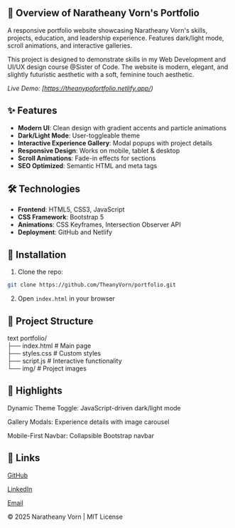 ## 🚀 Overview of Naratheany Vorn's Portfolio  

A responsive portfolio website showcasing Naratheany Vorn's skills, projects, education, and leadership experience. Features dark/light mode, scroll animations, and interactive galleries. 

This project is designed to demonstrate skills in my Web Development and UI/UX design course @Sister of Code. The website is modern, elegant, and slightly futuristic aesthetic with a soft, feminine touch aesthetic.

*Live Demo: [https://theanypofortfolio.netlify.app/)*  

## ✨ Features  
- **Modern UI**: Clean design with gradient accents and particle animations  
- **Dark/Light Mode**: User-toggleable theme  
- **Interactive Experience Gallery**: Modal popups with project details  
- **Responsive Design**: Works on mobile, tablet & desktop  
- **Scroll Animations**: Fade-in effects for sections  
- **SEO Optimized**: Semantic HTML and meta tags  

## 🛠 Technologies  
- **Frontend**: HTML5, CSS3, JavaScript  
- **CSS Framework**: Bootstrap 5  
- **Animations**: CSS Keyframes, Intersection Observer API  
- **Deployment**: GitHub and Netlify

## 🔧 Installation  
1. Clone the repo:  
```bash
git clone https://github.com/TheanyVorn/portfolio.git
```
2. Open `index.html` in your browser 

## 📁 Project Structure
text
portfolio/  
├── index.html          # Main page  
├── styles.css          # Custom styles  
├── script.js           # Interactive functionality  
└── img/                # Project images

## 🌟 Highlights
Dynamic Theme Toggle: JavaScript-driven dark/light mode

Gallery Modals: Experience details with image carousel

Mobile-First Navbar: Collapsible Bootstrap navbar

## 🔗 Links
[GitHub](https://github.com/TheanyVorn/)

[LinkedIn](https://www.linkedin.com/in/naratheany-vorn-493846341)

[Email](https://mailto:vornnaratheany@gmail.com/)

© 2025 Naratheany Vorn | MIT License

